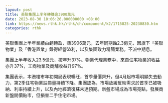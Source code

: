 ```yaml
---
layout: post
title: 美聯集團上半年轉賺逾3900萬元
date: 2023-08-30 18:06:26.000000000 +08:00
link: https://news.rthk.hk/rthk/ch/component/k2/1715825-20230830.htm
categories: rthk
---
```


美聯集團上半年業績由虧轉盈，賺3906萬元，去年同期蝕2.3億元，因旗下「美聯物業」及「香港置業」錄得經營溢利，以及集團致力精簡業務。不派中期息。

集團上半年收入23.5億元，按年升37%。物業代理業務中，來自住宅物業的收益亦升37%，工商物業及商舖收益升97%。

集團表示，本港樓市年初開局表現暢旺，首季量價齊升，但4月起市場明顯失去動力，第2季住宅物業註冊量持續下降。集團認為，市場放緩反映需求於首季已被吸納、利率持續上升，以及內地經濟復蘇未達預期。新盤市場成為市場亮點，發展商新盤開價貼市，但損害二手住宅市場。
